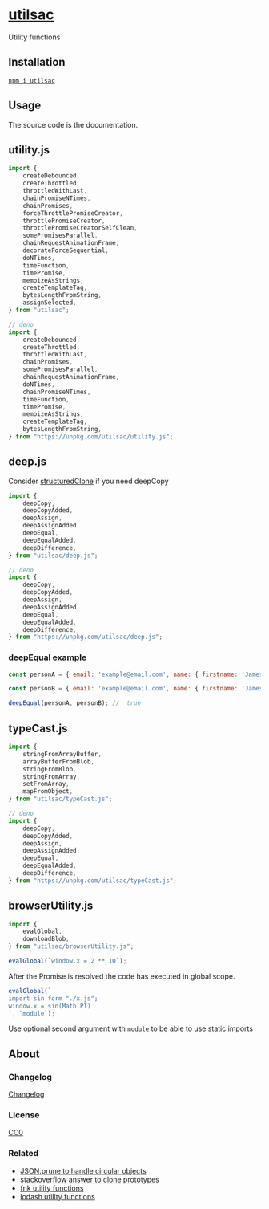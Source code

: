 # [utilsac](https://github.com/GrosSacASac/utilsac)

Utility functions

## Installation

[`npm i utilsac`](https://www.npmjs.com/package/utilsac)

## Usage

The source code is the documentation.

## utility.js

```js
import {
    createDebounced,
    createThrottled,
    throttledWithLast,
    chainPromiseNTimes,
    chainPromises,
    forceThrottlePromiseCreator,
    throttlePromiseCreator,
    throttlePromiseCreatorSelfClean,
    somePromisesParallel,
    chainRequestAnimationFrame,
    decorateForceSequential,
    doNTimes,
    timeFunction,
    timePromise,
    memoizeAsStrings,
    createTemplateTag,
    bytesLengthFromString,
    assignSelected,
} from "utilsac";

// deno
import {
    createDebounced,
    createThrottled,
    throttledWithLast,
    chainPromises,
    somePromisesParallel,
    chainRequestAnimationFrame,
    doNTimes,
    chainPromiseNTimes,
    timeFunction,
    timePromise,
    memoizeAsStrings,
    createTemplateTag,
    bytesLengthFromString,
} from "https://unpkg.com/utilsac/utility.js";
```


## deep.js

Consider [structuredClone](https://developer.mozilla.org/en-US/docs/Web/API/WindowOrWorkerGlobalScope/structuredClone) if you need deepCopy

```js
import {
    deepCopy,
    deepCopyAdded,
    deepAssign,
    deepAssignAdded,
    deepEqual,
    deepEqualAdded,
    deepDifference,
} from "utilsac/deep.js";

// deno
import {
    deepCopy,
    deepCopyAdded,
    deepAssign,
    deepAssignAdded,
    deepEqual,
    deepEqualAdded,
    deepDifference,
} from "https://unpkg.com/utilsac/deep.js";
```


### deepEqual example

```js 
const personA = { email: 'example@email.com', name: { firstname: 'James', lastname: 'William' }};

const personB = { email: 'example@email.com', name: { firstname: 'James', lastname: 'William' }};

deepEqual(personA, personB); //  true
```


## typeCast.js

```js
import {
    stringFromArrayBuffer,
    arrayBufferFromBlob,
    stringFromBlob,
    stringFromArray,
    setFromArray,
    mapFromObject,
} from "utilsac/typeCast.js";

// deno
import {
    deepCopy,
    deepCopyAdded,
    deepAssign,
    deepAssignAdded,
    deepEqual,
    deepEqualAdded,
    deepDifference,
} from "https://unpkg.com/utilsac/typeCast.js";
```


## browserUtility.js

```js
import { 
    evalGlobal,
    downloadBlob,
} from "utilsac/browserUtility.js";
```

```js
evalGlobal(`window.x = 2 ** 10`);
```

After the Promise is resolved the code has executed in global scope.


```js
evalGlobal(`
import sin form "./x.js";
window.x = sin(Math.PI)
`, `module`);
```

Use optional second argument with `module` to be able to use static imports


## About

### Changelog

[Changelog](./changelog.md)


### License

[CC0](./license.txt)

### Related

 * [JSON.prune to handle circular objects](https://github.com/Canop/JSON.prune)
 * [stackoverflow answer to clone prototypes](https://stackoverflow.com/questions/122102/what-is-the-most-efficient-way-to-deep-clone-an-object-in-javascript)
 * [fnk utility functions](https://github.com/seanohue/fnk)
 * [lodash utility functions](https://lodash.com/)
